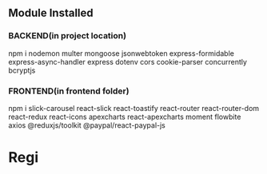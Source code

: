 ## Module Installed

### BACKEND(in project location)

npm i nodemon multer mongoose jsonwebtoken express-formidable express-async-handler express dotenv cors
 cookie-parser concurrently bcryptjs

### FRONTEND(in frontend folder)

npm i slick-carousel react-slick react-toastify react-router react-router-dom react-redux react-icons
 apexcharts react-apexcharts moment flowbite axios @reduxjs/toolkit @paypal/react-paypal-js

# Regi

